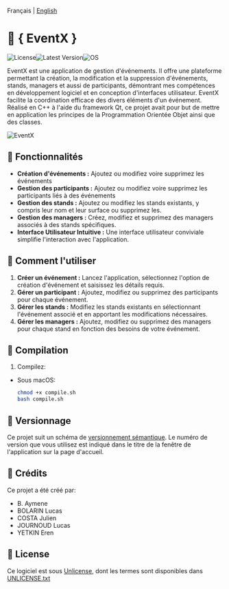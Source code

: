 Français | [English](README_en.md)

# 📅 **{ EventX }**
![License](https://img.shields.io/badge/License-UNLICENSE-red)![Latest Version](https://img.shields.io/badge/Version-1.0.0-blue)![OS](https://img.shields.io/badge/OS-Windows%2FmacOS%2FLinux-green)

EventX est une application de gestion d'événements. Il offre une plateforme permettant la création, la modification et la suppression d'événements, stands, managers et aussi de participants, démontrant mes compétences en développement logiciel et en conception d'interfaces utilisateur. EventX facilite la coordination efficace des divers éléments d'un événement. Réalisé en C++ à l'aide du framework Qt, ce projet avait pour but de mettre en application les principes de la Programmation Orientée Objet ainsi que des classes.

![EventX](https://i.imgur.com/gjX7Pxb.png)


## 🔧 Fonctionnalités

- **Création d'événements :** Ajoutez ou modifiez voire supprimez les événements
- **Gestion des participants :** Ajoutez ou modifiez voire supprimez les participants liés à des événements
- **Gestion des stands :** Ajoutez ou modifiez les stands existants, y compris leur nom et leur surface ou supprimez les.
- **Gestion des managers :** Créez, modifiez et supprimez des managers associés à des stands spécifiques.
- **Interface Utilisateur Intuitive :** Une interface utilisateur conviviale simplifie l'interaction avec l'application.

## 📖 Comment l'utiliser

1. **Créer un événement :** Lancez l'application, sélectionnez l'option de création d'événement et saisissez les détails requis.
3. **Gérer un participant :** Ajoutez, modifiez ou supprimez des participants pour chaque événement.
2. **Gérer les stands :** Modifiez les stands existants en sélectionnant l'événement associé et en apportant les modifications nécessaires.
3. **Gérer les managers :** Ajoutez, modifiez ou supprimez des managers pour chaque stand en fonction des besoins de votre événement.

## 🔨 Compilation

1. Compilez:
- Sous macOS:
    ```bash
    chmod +x compile.sh
    bash compile.sh
    ```

## 🔢 Versionnage
Ce projet suit un schéma de [versionnement sémantique](https://semver.org/).
Le numéro de version que vous utilisez est indiqué dans le titre de la fenêtre de l'application sur la page d'accueil.

## 🤝 Crédits
Ce projet a été créé par:
- B. Aymene
- BOLARIN Lucas
- COSTA Julien
- JOURNOUD Lucas
- YETKIN Eren

## 📄 License
Ce logiciel est sous [Unlicense](https://web.archive.org/web/20230703162904/https://unlicense.org/), dont les termes sont disponibles dans [UNLICENSE.txt](UNLICENSE.txt)
